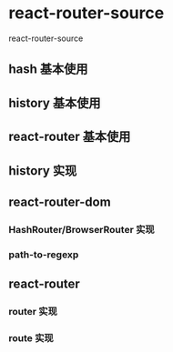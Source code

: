 # react-router-source

react-router-source

## hash 基本使用

## history 基本使用

## react-router 基本使用

## history 实现

## react-router-dom

### HashRouter/BrowserRouter 实现

### path-to-regexp

## react-router

### router 实现

### route 实现
